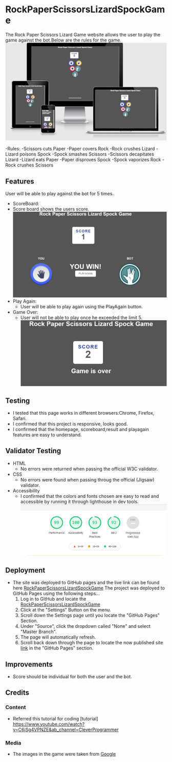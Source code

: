 # RockPaperScissorsLizardSpockGame
The Rock Paper Scissors Lizard Game website allows the user to play the game against the bot.Below are the rules for the game.
![image of RockPaperScissorsGame](https://github.com/surba778/RockPaperScissorsLizardSpock/blob/main/assets/images/readme/Homepage.JPG)

-Rules:
 -Scissors cuts Paper
 -Paper covers Rock
 -Rock crushes Lizard
 -Lizard poisons Spock
 -Spock smashes Scissors
 -Scissors decapitates Lizard
 -Lizard eats Paper
 -Paper disproves Spock
 -Spock vaporizes Rock
 -Rock crushes Scissors

## Features
User will be able to play against the bot for 5 times.
- ScoreBoard:
 - Score board shows the users score.
 ![ScoreboardImage](https://github.com/surba778/RockPaperScissorsLizardSpock/blob/main/assets/images/readme/Play.JPG)
- Play Again:
  - User will be able to play again using the PlayAgain button.
- Game Over:
  - User will not be able to play once he exceeded the limit 5.
  ![GameOverImage](https://github.com/surba778/RockPaperScissorsLizardSpock/blob/main/assets/images/readme/Gameover.JPG)
## Testing
- I tested that this page works in different browsers:Chrome, Firefox, Safari.
- I confirmed that this project is responsive, looks good.
- I confirmed that the homepage, scoreboard,result and playagain features are easy to understand.


## Validator Testing
 - HTML
   - No errors were returned when passing the official W3C validator.
 - CSS
   - No errors were found when passing throug the official (Jigsaw) validator.
 - Accessibility
   - I confirmed that the colors and fonts chosen are easy to read and accessible by running it through lighthouse in dev tools.
   ![image of accessibility](https://github.com/surba778/RockPaperScissorsLizardSpock/blob/main/assets/images/readme/Accessibility.JPG)

## Deployment
- The site was deployed to GitHub pages and the live link can be found here [RockPaperScissorsLizardSpockGame](https://github.com/surba778/RockPaperScissorsLizardSpock)
  The project was deployed to GitHub Pages using the following steps...
    1. Log in to GitHub and locate the [RockPaperScissorsLizardSpockGame](https://github.com/)
    2. Click at the "Settings" Button on the menu.
    3. Scroll down the Settings page until you locate the "GitHub Pages" Section.
    4. Under "Source", click the dropdown called "None" and select "Master Branch".
    5. The page will automatically refresh.
    6. Scroll back down through the page to locate the now published site [link](https://github.com/surba778/RockPaperScissorsLizardSpock/settings/pages) in the "GitHub Pages" section.

## Improvements
- Score should be individual for both the user and the bot.
## Credits
### Content
- Referred this tutorial for coding [tutorial] https://www.youtube.com/watch?v=C6jSg4VPNZE&ab_channel=CleverProgrammer
### Media
- The images in the game were taken from [Google ](https://www.google.com)